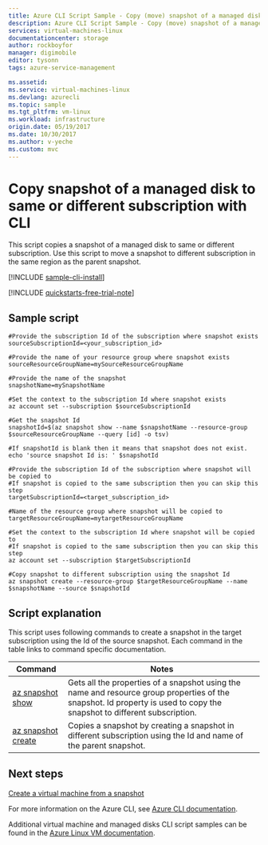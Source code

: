```yaml
---
title: Azure CLI Script Sample - Copy (move) snapshot of a managed disk to same or different subscription with CLI| Azure
description: Azure CLI Script Sample - Copy (move) snapshot of a managed disk to same or different subscription with CLI
services: virtual-machines-linux
documentationcenter: storage
author: rockboyfor
manager: digimobile
editor: tysonn
tags: azure-service-management

ms.assetid:
ms.service: virtual-machines-linux
ms.devlang: azurecli
ms.topic: sample
ms.tgt_pltfrm: vm-linux
ms.workload: infrastructure
origin.date: 05/19/2017
ms.date: 10/30/2017
ms.author: v-yeche
ms.custom: mvc
---
```


# Copy snapshot of a managed disk to same or different subscription with CLI

This script copies a snapshot of a managed disk to same or different subscription. Use this script to move a snapshot to different subscription in the same region as the parent snapshot.

[!INCLUDE [sample-cli-install](../../../includes/sample-cli-install.md)]

[!INCLUDE [quickstarts-free-trial-note](../../../includes/quickstarts-free-trial-note.md)]

## Sample script

```azurecli
#Provide the subscription Id of the subscription where snapshot exists
sourceSubscriptionId=<your_subscription_id>

#Provide the name of your resource group where snapshot exists
sourceResourceGroupName=mySourceResourceGroupName

#Provide the name of the snapshot
snapshotName=mySnapshotName

#Set the context to the subscription Id where snapshot exists
az account set --subscription $sourceSubscriptionId

#Get the snapshot Id 
snapshotId=$(az snapshot show --name $snapshotName --resource-group $sourceResourceGroupName --query [id] -o tsv)

#If snapshotId is blank then it means that snapshot does not exist.
echo 'source snapshot Id is: ' $snapshotId

#Provide the subscription Id of the subscription where snapshot will be copied to
#If snapshot is copied to the same subscription then you can skip this step
targetSubscriptionId=<target_subscription_id>

#Name of the resource group where snapshot will be copied to
targetResourceGroupName=mytargetResourceGroupName

#Set the context to the subscription Id where snapshot will be copied to
#If snapshot is copied to the same subscription then you can skip this step
az account set --subscription $targetSubscriptionId

#Copy snapshot to different subscription using the snapshot Id
az snapshot create --resource-group $targetResourceGroupName --name $snapshotName --source $snapshotId

```

## Script explanation

This script uses following commands to create a snapshot in the target subscription using the Id of the source snapshot. Each command in the table links to command specific documentation.

| Command | Notes |
|---|---|
| [az snapshot show](https://docs.azure.cn/zh-cn/cli/snapshot?view=azure-cli-latest#az_snapshot_show) | Gets all the properties of a snapshot using the name and resource group properties of the snapshot. Id property is used to copy the snapshot to different subscription.  |
| [az snapshot create](https://docs.azure.cn/zh-cn/cli/snapshot?view=azure-cli-latest#az_snapshot_create) | Copies a snapshot by creating a snapshot in different subscription using the Id and name of the parent snapshot.  |

## Next steps

[Create a virtual machine from a snapshot](./virtual-machines-linux-cli-sample-create-vm-from-snapshot.md?toc=%2fpowershell%2fmodule%2ftoc.json)

For more information on the Azure CLI, see [Azure CLI documentation](https://docs.microsoft.com/cli/azure/overview?view=azure-cli-latest).

Additional virtual machine and managed disks CLI script samples can be found in the [Azure Linux VM documentation](../../app-service/app-service-cli-samples.md?toc=%2fvirtual-machines%2flinux%2ftoc.json).

<!--Update_Description: update meta properties, update link-->